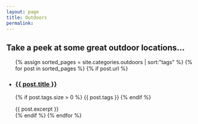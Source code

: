 ```yaml
---
layout: page
title: Outdoors
permalink:
---
```



## Take a peek at some great outdoor locations...


<ul class="post-list">
  {% assign sorted_pages = site.categories.outdoors | sort:"tags" %}
  {% for post in sorted_pages %}
    {% if post.url %}
        <li>
        	<h3><a href="{{ post.url }}">{{ post.title }}</a></h3>
            <p>
         		 {% if post.tags.size > 0 %}
        	    	{{ post.tags }}
         		 {% endif %}
        	</p>
    			{{ post.excerpt }}
    	</li>
    {% endif %}
  {% endfor %}
</ul>


